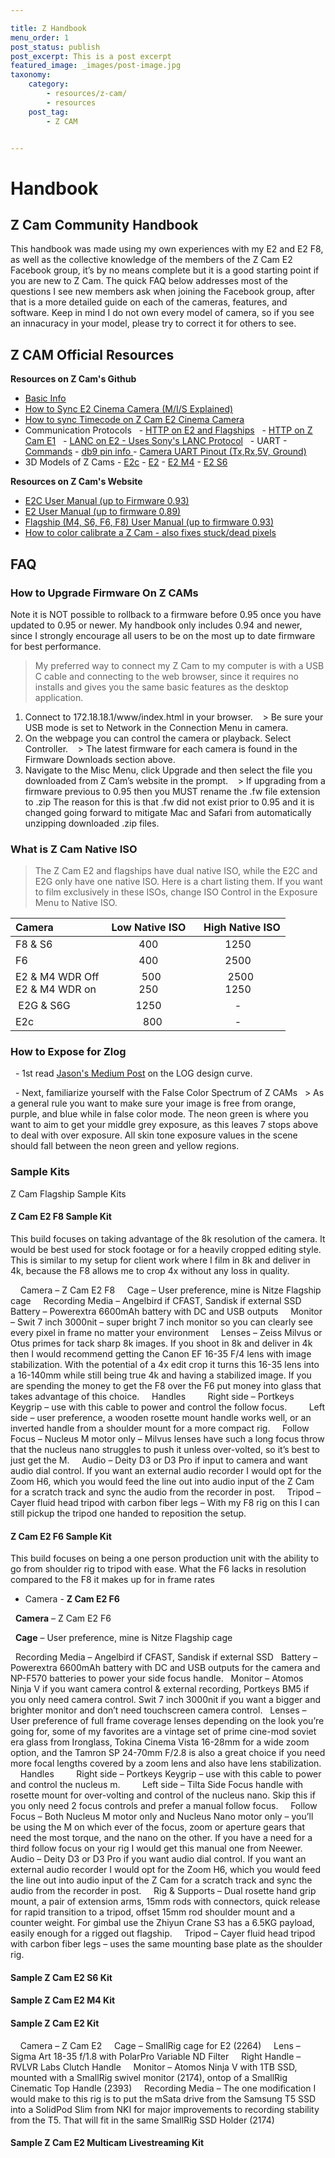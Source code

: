 ```yaml
---

title: Z Handbook
menu_order: 1
post_status: publish
post_excerpt: This is a post excerpt
featured_image: _images/post-image.jpg
taxonomy:
    category:
        - resources/z-cam/
        - resources
    post_tag:
        - Z CAM


---
```


# Handbook 

## Z Cam Community Handbook


This handbook was made using my own experiences with my E2 and E2 F8, as well as the collective knowledge of the members of the Z Cam E2 Facebook group, it’s by no means complete but it is a good starting point if you are new to Z Cam. The quick FAQ below addresses most of the questions I see new members ask when joining the Facebook group, after that is a more detailed guide on each of the cameras, features, and software. Keep in mind I do not own every model of camera, so if you see an innacuracy in your model, please try to correct it for others to see.




## Z CAM Official Resources
**Resources on Z Cam's Github**
- [Basic Info](https://github.com/imaginevision/Z-Camera-Doc/blob/master/E2/intro.md "")
- [How to Sync E2 Cinema Camera (M/I/S Explained)](https://github.com/imaginevision/Z-Camera-Doc/blob/master/E2/howto/E2%20Sync%20Cable%20-%20Quick%20User%20Guide.pdf)
- [How to sync Timecode on Z Cam E2 Cinema Camera](https://github.com/imaginevision/Z-Camera-Doc/blob/master/E2/howto/Z-CAM-E2-Synchronize-time-code-with-external-device.pdf)
- Communication Protocols
  - [HTTP on E2 and Flagships](https://github.com/imaginevision/Z-Camera-Doc/blob/master/E2/protocol/http.md)
  - [HTTP on Z Cam E1](https://github.com/imaginevision/Z-Camera-Doc/blob/master/E1/http.md)
  - [LANC on E2 - Uses Sony's LANC Protocol](https://github.com/imaginevision/Z-Camera-Doc/blob/master/E2/protocol/lanc.md)
  - UART - [Commands](https://github.com/imaginevision/Z-Camera-Doc/blob/master/E2/protocol/uart/uart_command.md) - [db9 pin info ](https://github.com/imaginevision/Z-Camera-Doc/blob/master/E2/protocol/uart/db9_pin.md) - [Camera UART Pinout (Tx,Rx,5V, Ground)](https://github.com/imaginevision/Z-Camera-Doc/blob/master/E2/protocol/uart/ctrl_pin.jpg)
- 3D Models of Z Cams - [E2c](https://github.com/imaginevision/Z-Camera-Doc/raw/master/E2/design/E2C_3D.zip) - [E2](https://github.com/imaginevision/Z-Camera-Doc/raw/master/E2/design/E2_3D.zip) - [E2 M4](https://github.com/imaginevision/Z-Camera-Doc/raw/master/E2/design/E2-M4_3D.zip) - [E2 S6](https://github.com/imaginevision/Z-Camera-Doc/raw/master/E2/design/E2-S6_3D.zip)


**Resources on Z Cam's Website**
- [E2C User Manual (up to Firmware 0.93)](https://drive.google.com/file/d/1ABLlbGBeXCJOu-rnCrjw1tevuDleDyoM/view "E2C")
- [E2 User Manual (up to firmware 0.89)](http://www.z-cam.com/wp-content/uploads/2019/10/Z-CAM-E2-User-Manual-draft-v0.6-FW0.89-.pdf "E2")
- [Flagship (M4, S6, F6, F8) User Manual (up to firmware 0.93)](http://www.z-cam.com/wp-content/uploads/2020/04/Z-CAM-E2-Flagship-Series-User-Manual-draft-v0.2-FW0.93-.pdf "Flagship")
- [How to color calibrate a Z Cam - also fixes stuck/dead pixels](http://www.z-cam.com/wp-content/uploads/2020/07/Z-CAM-E2-Hot-Pixel-Calibration-v1.2_draft.pdf "How")


## FAQ



### How to Upgrade Firmware On Z CAMs
Note it is NOT possible to rollback to a firmware before 0.95 once you have updated to 0.95 or newer. My handbook only includes 0.94 and newer, since I strongly encourage all users to be on the most up to date firmware for best performance.
> My preferred way to connect my Z Cam to my computer is with a USB C cable and connecting to the web browser, since it requires no installs and gives you the same basic features as the desktop application.


1. Connect to 172.18.18.1/www/index.html in your browser.
   > Be sure your USB mode is set to Network in the Connection Menu in camera.
   
2. On the webpage you can control the camera or playback. Select Controller.
   > The latest firmware for each camera is found in the Firmware Downloads section above.
   
3. Navigate to the Misc Menu, click Upgrade and then select the file you downloaded from Z Cam’s website in the prompt.
   > If upgrading from a firmware previous to 0.95 then you MUST rename the .fw file extension to .zip The reason for this is that .fw did not exist prior to 0.95 and it is changed going forward to mitigate Mac and Safari from automatically unzipping downloaded .zip files.
   





### What is Z Cam Native ISO  
>The Z Cam E2 and flagships have dual native ISO, while the E2C and E2G only have one native ISO. Here is a chart listing them. If you want to film exclusively in these ISOs, change ISO Control in the Exposure Menu to Native ISO.


| Camera  | Low Native ISO  |  High Native ISO |
| :------------ | :------------: | :------------: |
| F8 & S6  | 400  | 1250  |
| F6  | 400  | 2500  |
| E2 & M4 WDR Off<br>E2 & M4 WDR on  | 500<br>250  | 2500<br>1250  |
|  E2G & S6G | 1250  | -  |
| E2c  |  800 | -  |


### How to Expose for Zlog
  - 1st read [Jason's Medium Post](https://medium.com/@jasonzhang_22759/the-design-of-log-curve-20541efda7fe) on the LOG design curve.
   

  - Next, familiarize yourself with the False Color Spectrum of Z CAMs
  > As a general rule you want to make sure your image is free from orange, purple, and blue while in false color mode. The neon green is where you want to aim to get your middle grey exposure, as this leaves 7 stops above to deal with over exposure. All skin tone exposure values in the scene should fall between the neon green and yellow regions.




### Sample Kits



Z Cam Flagship Sample Kits
#### Z Cam E2 F8 Sample Kit


This build focuses on taking advantage of the 8k resolution of the camera. It would be best used for stock footage or for a heavily cropped editing style. This is similar to my setup for client work where I film in 8k and deliver in 4k, because the F8 allows me to crop 4x without any loss in quality.


    Camera – Z Cam E2 F8
    Cage – User preference, mine is Nitze Flagship cage
    Recording Media – Angelbird if CFAST, Sandisk if external SSD
    Battery – Powerextra 6600mAh battery with DC and USB outputs
    Monitor – Swit 7 inch 3000nit – super bright 7 inch monitor so you can clearly see every pixel in frame no matter your environment
    Lenses – Zeiss Milvus or Otus primes for tack sharp 8k images. If you shoot in 8k and deliver in 4k then I would recommend getting the Canon EF 16-35 F/4 lens with image stabilization. With the potential of a 4x edit crop it turns this 16-35 lens into a 16-140mm while still being true 4k and having a stabilized image. If you are spending the money to get the F8 over the F6 put money into glass that takes advantage of this choice.
    Handles
        Right side – Portkeys Keygrip – use with this cable to power and control the follow focus.
        Left side – user preference, a wooden rosette mount handle works well, or an inverted handle from a shoulder mount for a more compact rig.
    Follow Focus – Nucleus M motor only – Milvus lenses have such a long focus throw that the nucleus nano struggles to push it unless over-volted, so it’s best to just get the M.
    Audio – Deity D3 or D3 Pro if input to camera and want audio dial control. If you want an external audio recorder I would opt for the Zoom H6, which you would feed the line out into audio input of the Z Cam for a scratch track and sync the audio from the recorder in post.
    Tripod – Cayer fluid head tripod with carbon fiber legs – With my F8 rig on this I can still pickup the tripod one handed to reposition the setup.


#### Z Cam E2 F6 Sample Kit



This build focuses on being a one person production unit with the ability to go from shoulder rig to tripod with ease. What the F6 lacks in resolution compared to the F8 it makes up for in frame rates


- Camera - **Z Cam E2 F6**


  **Camera** – Z Cam E2 F6


  **Cage** – User preference, mine is Nitze Flagship cage


  Recording Media – Angelbird if CFAST, Sandisk if external SSD
  Battery – Powerextra 6600mAh battery with DC and USB outputs for the camera and NP-F570 batteries to power your side focus handle.
  Monitor – Atomos Ninja V if you want camera control & external recording, Portkeys BM5 if you only need camera control. Swit 7 inch 3000nit if you want a bigger and brighter monitor and don’t need touchscreen camera control.
  Lenses – User preference of full frame coverage lenses depending on the look you’re going for, some of my favorites are a vintage set of prime cine-mod soviet era glass from Ironglass, Tokina Cinema Vista 16-28mm for a wide zoom option, and the Tamron SP 24-70mm F/2.8 is also a great choice if you need more focal lengths covered by a zoom lens and also have lens stabilization.
    Handles
        Right side – Portkeys Keygrip – use with this cable to power and control the nucleus m.
        Left side – Tilta Side Focus handle with rosette mount for over-volting and control of the nucleus nano. Skip this if you only need 2 focus controls and prefer a manual follow focus.
    Follow Focus – Both Nucleus M motor only and Nucleus Nano motor only – you’ll be using the M on which ever of the focus, zoom or aperture gears that need the most torque, and the nano on the other. If you have a need for a third follow focus on your rig I would get this manual one from Neewer.
    Audio – Deity D3 or D3 Pro if you want audio dial control. If you want an external audio recorder I would opt for the Zoom H6, which you would feed the line out into audio input of the Z Cam for a scratch track and sync the audio from the recorder in post.
    Rig & Supports – Dual rosette hand grip mount, a pair of extension arms, 15mm rods with connectors, quick release for rapid transition to a tripod, offset 15mm rod shoulder mount and a counter weight. For gimbal use the Zhiyun Crane S3 has a 6.5KG payload, easily enough for a rigged out flagship.
    Tripod – Cayer fluid head tripod with carbon fiber legs – uses the same mounting base plate as the shoulder rig.


#### Sample Z Cam E2 S6 Kit


#### Sample Z Cam E2 M4 Kit


#### Sample Z Cam E2 Kit


<!-- This rig is from community member Boyan Ortse from Epic Pixel. -->



    Camera – Z Cam E2
    Cage – SmallRig cage for E2 (2264)
    Lens – Sigma Art 18-35 f/1.8 with PolarPro Variable ND Filter
    Right Handle – RVLVR Labs Clutch Handle
    Monitor – Atomos Ninja V with 1TB SSD, mounted with a SmallRig swivel monitor (2174), ontop of a SmallRig Cinematic Top Handle (2393)
    Recording Media – The one modification I would make to this rig is to put the mSata drive from the Samsung T5 SSD into a SolidPod Slim from NKI for major improvements to recording stability from the T5. That will fit in the same SmallRig SSD Holder (2174)



#### Sample Z Cam E2 Multicam Livestreaming Kit



